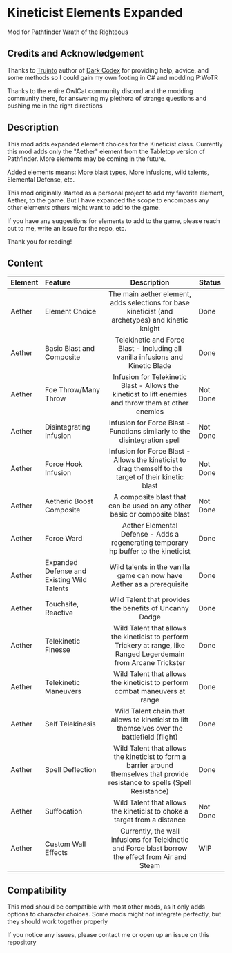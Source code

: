 ﻿# Kineticist Elements Expanded

Mod for Pathfinder Wrath of the Righteous


## Credits and Acknowledgement

Thanks to [Truinto][1] author of [Dark Codex][2] for providing help, advice, and some methods so I could gain my own footing in C# and modding P:WoTR

Thanks to the entire OwlCat community discord and the modding community there, for answering my plethora of strange questions and pushing me in the right directions

## Description

This mod adds expanded element choices for the Kineticist class. Currently this mod adds only the "Aether" element from the Tabletop version of Pathfinder.
More elements may be coming in the future.

Added elements means: More blast types, More infusions, wild talents, Elemental Defense, etc.

This mod originally started as a personal project to add my favorite element, Aether, to the game. But I have expanded the scope to encompass any other elements others might want to add to the game.

If you have any suggestions for elements to add to the game, please reach out to me, write an issue for the repo, etc.

Thank you for reading!

## Content

| Element | Feature | Description | Status |
| :------ | :------ | :---------: | ------ |
| Aether | Element Choice | The main aether element, adds selections for base kineticist (and archetypes) and kinetic knight | Done |
| Aether | Basic Blast and Composite | Telekinetic and Force Blast - Including all vanilla infusions and Kinetic Blade | Done |
| Aether | Foe Throw/Many Throw | Infusion for Telekinetic Blast - Allows the kineticst to lift enemies and throw them at other enemies | Not Done |
| Aether | Disintegrating Infusion | Infusion for Force Blast - Functions similarly to the disintegration spell | Not Done |
| Aether | Force Hook Infusion | Infusion for Force Blast - Allows the kineticist to drag themself to the target of their kinetic blast | Not Done |
| Aether | Aetheric Boost Composite | A composite blast that can be used on any other basic or composite blast | Not Done |
| Aether | Force Ward | Aether Elemental Defense - Adds a regenerating temporary hp buffer to the kineticist | Done |
| Aether | Expanded Defense and Existing Wild Talents | Wild talents in the vanilla game can now have Aether as a prerequisite | Done |
| Aether | Touchsite, Reactive | Wild Talent that provides the benefits of Uncanny Dodge | Done |
| Aether | Telekinetic Finesse | Wild Talent that allows the kineticist to perform Trickery at range, like Ranged Legerdemain from Arcane Trickster | Done |
| Aether | Telekinetic Maneuvers | Wild Talent that allows the kineticist to perform combat maneuvers at range | Done |
| Aether | Self Telekinesis | Wild Talent chain that allows to kineticist to lift themselves over the battlefield (flight) | Done |
| Aether | Spell Deflection | Wild Talent that allows the kineticist to form a barrier around themselves that provide resistance to spells (Spell Resistance) | Done |
| Aether | Suffocation | Wild Talent that allows the kineticist to choke a target from a distance | Not Done |
| Aether | Custom Wall Effects | Currently, the wall infusions for Telekinetic and Force blast borrow the effect from Air and Steam | WIP |

## Compatibility

This mod should be compatible with most other mods, as it only adds options to character choices.
Some mods might not integrate perfectly, but they should work together properly

If you notice any issues, please contact me or open up an issue on this repository


[1]: https://github.com/Truinto
[2]: https://github.com/Truinto/DarkCodex
